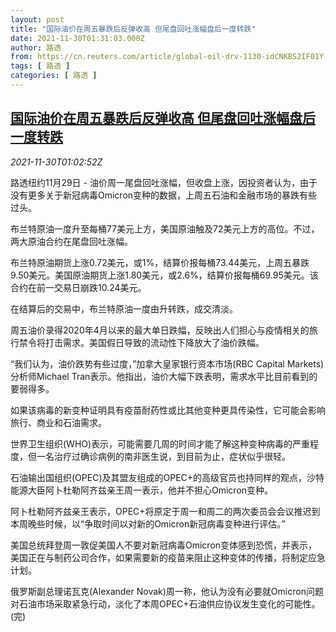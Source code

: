 ```yaml
---
layout: post
title: "国际油价在周五暴跌后反弹收高 但尾盘回吐涨幅盘后一度转跌"
date: 2021-11-30T01:31:03.000Z
author: 路透
from: https://cn.reuters.com/article/global-oil-drv-1130-idCNKBS2IF01Y
tags: [ 路透 ]
categories: [ 路透 ]
---
```

<!--1638235863000-->
[国际油价在周五暴跌后反弹收高 但尾盘回吐涨幅盘后一度转跌](https://cn.reuters.com/article/global-oil-drv-1130-idCNKBS2IF01Y)
------

<div>
<div><i>2021-11-30T01:02:52Z</i></div><p>路透纽约11月29日 - 油价周一尾盘回吐涨幅，但收盘上涨，因投资者认为，由于没有更多关于新冠病毒Omicron变种的数据，上周五石油和金融市场的暴跌有些过头。</p><p>布兰特原油一度升至每桶77美元上方，美国原油触及72美元上方的高位。不过，两大原油合约在尾盘回吐涨幅。</p><p>布兰特原油期货上涨0.72美元，或1%，结算价报每桶73.44美元，上周五暴跌9.50美元。美国原油期货上涨1.80美元，或2.6%，结算价报每桶69.95美元。该合约在前一交易日崩跌10.24美元。</p><p>在结算后的交易中，布兰特原油一度由升转跌，成交清淡。</p><p>周五油价录得2020年4月以来的最大单日跌幅，反映出人们担心与疫情相关的旅行禁令将打击需求。美国假日导致的流动性下降放大了油价跌幅。</p><p>“我们认为，油价跌势有些过度，”加拿大皇家银行资本市场(RBC Capital Markets)分析师Michael Tran表示。他指出，油价大幅下跌表明，需求水平比目前看到的要弱得多。</p><p>如果该病毒的新变种证明具有疫苗耐药性或比其他变种更具传染性，它可能会影响旅行、商业和石油需求。</p><p>世界卫生组织(WHO)表示，可能需要几周的时间才能了解这种变种病毒的严重程度，但一名治疗过确诊病例的南非医生说，到目前为止，症状似乎很轻。</p><p>石油输出国组织(OPEC)及其盟友组成的OPEC+的高级官员也持同样的观点，沙特能源大臣阿卜杜勒阿齐兹亲王周一表示，他并不担心Omicron变种。</p><p>阿卜杜勒阿齐兹亲王表示，OPEC+将原定于周一和周二的两次委员会会议推迟到本周晚些时候，以“争取时间以对新的Omicron新冠病毒变种进行评估。”</p><p>美国总统拜登周一敦促美国人不要对新冠病毒Omicron变体感到恐慌，并表示，美国正在与制药公司合作，如果需要新的疫苗来阻止这种变体的传播，将制定应急计划。</p><p>俄罗斯副总理诺瓦克(Alexander Novak)周一称，他认为没有必要就Omicron问题对石油市场采取紧急行动，淡化了本周OPEC+石油供应协议发生变化的可能性。(完)</p>
</div>
